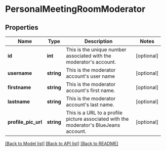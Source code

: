 # PersonalMeetingRoomModerator

## Properties
Name | Type | Description | Notes
------------ | ------------- | ------------- | -------------
**id** | **int** | This is the unique number associated with the moderator&#39;s account. | [optional] 
**username** | **string** | This is the moderator account&#39;s user name | [optional] 
**firstname** | **string** | This is the moderator account&#39;s first name. | [optional] 
**lastname** | **string** | This is the moderator account&#39;s last name. | [optional] 
**profile_pic_url** | **string** | This is a URL to a profile picture associated with the moderator&#39;s BlueJeans account. | [optional] 

[[Back to Model list]](../README.md#documentation-for-models) [[Back to API list]](../README.md#documentation-for-api-endpoints) [[Back to README]](../README.md)


